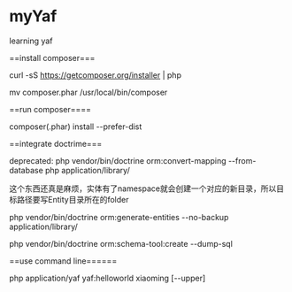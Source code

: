 myYaf
=====

learning yaf

==install composer===

curl -sS https://getcomposer.org/installer | php

mv composer.phar /usr/local/bin/composer

==run composer====

composer(.phar) install --prefer-dist

==integrate doctrime===

deprecated: php vendor/bin/doctrine orm:convert-mapping --from-database php application/library/

这个东西还真是麻烦，实体有了namespace就会创建一个对应的新目录，所以目标路径要写Entity目录所在的folder

php vendor/bin/doctrine orm:generate-entities --no-backup application/library/

php vendor/bin/doctrine orm:schema-tool:create --dump-sql

==use command line======

php application/yaf yaf:helloworld xiaoming [--upper]
